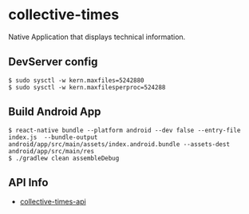 # collective-times

Native Application that displays technical information.

## DevServer config

```
$ sudo sysctl -w kern.maxfiles=5242880
$ sudo sysctl -w kern.maxfilesperproc=524288
```

## Build Android App

```
$ react-native bundle --platform android --dev false --entry-file index.js  --bundle-output android/app/src/main/assets/index.android.bundle --assets-dest android/app/src/main/res
$ ./gradlew clean assembleDebug
```

## API Info

* [collective-times-api](https://github.com/hypermkt/collective-times-api)
